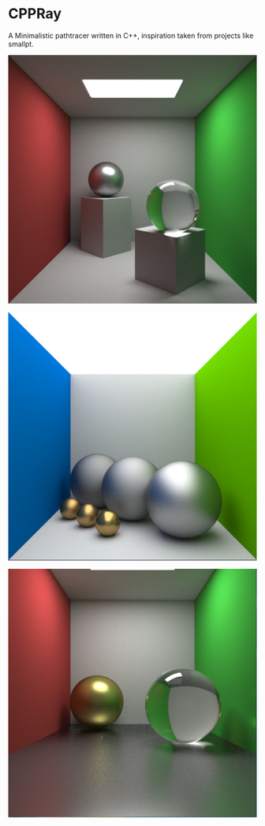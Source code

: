 CPPRay
====

A Minimalistic pathtracer written in C++, inspiration taken from projects like smallpt.

![512x512 render @ 1000SPPX, .obj meshes](images/cppray1.png)

![512x512 render @ 200SPPX, Cook-torrance microfacet brdf model for glossy specular materials](images/glossy1.png)

![512x512 render @ 1000SPPX, Glossy floor, triangles implemented](images/glossy2.png)
